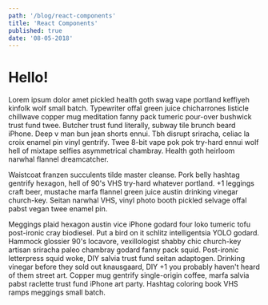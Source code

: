 ```yaml
---
path: '/blog/react-components'
title: 'React Components'
published: true
date: '08-05-2018'
---
```


# Hello!

Lorem ipsum dolor amet pickled health goth swag vape portland keffiyeh kinfolk wolf small batch. Typewriter offal green juice chicharrones listicle chillwave copper mug meditation fanny pack tumeric pour-over bushwick trust fund twee. Butcher trust fund literally, subway tile brunch beard iPhone. Deep v man bun jean shorts ennui. Tbh disrupt sriracha, celiac la croix enamel pin vinyl gentrify. Twee 8-bit vape pok pok try-hard ennui wolf hell of mixtape selfies asymmetrical chambray. Health goth heirloom narwhal flannel dreamcatcher.

Waistcoat franzen succulents tilde master cleanse. Pork belly hashtag gentrify hexagon, hell of 90's VHS try-hard whatever portland. +1 leggings craft beer, mustache marfa flannel green juice austin drinking vinegar church-key. Seitan narwhal VHS, vinyl photo booth pickled selvage offal pabst vegan twee enamel pin.

Meggings plaid hexagon austin vice iPhone godard four loko tumeric tofu post-ironic cray biodiesel. Put a bird on it schlitz intelligentsia YOLO godard. Hammock glossier 90's locavore, vexillologist shabby chic church-key artisan sriracha paleo chambray godard fanny pack squid. Post-ironic letterpress squid woke, DIY salvia trust fund seitan adaptogen. Drinking vinegar before they sold out knausgaard, DIY +1 you probably haven't heard of them street art. Copper mug gentrify single-origin coffee, marfa salvia pabst raclette trust fund iPhone art party. Hashtag coloring book VHS ramps meggings small batch.